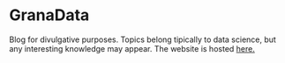 # GranaData
Blog for divulgative purposes. Topics belong tipically to data science, but any interesting knowledge may appear. The website is hosted [here.](https://jerry-master.github.io/GranaData/)
